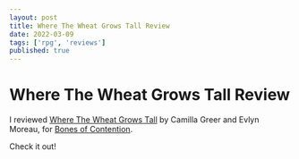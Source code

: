 ```yaml
---
layout: post
title: Where The Wheat Grows Tall Review
date: 2022-03-09
tags: ['rpg', 'reviews']
published: true
---
```


# Where The Wheat Grows Tall Review

I reviewed [Where The Wheat Grows Tall](https://www.kickstarter.com/projects/abandonfarmland/where-the-wheat-grows-tall) by Camilla Greer and Evlyn Moreau, for [Bones of Contention](https://bonesofcontention.blogspot.com/2022/03/grave-trespass-where-wheat-grows-tall.html).

Check it out!
